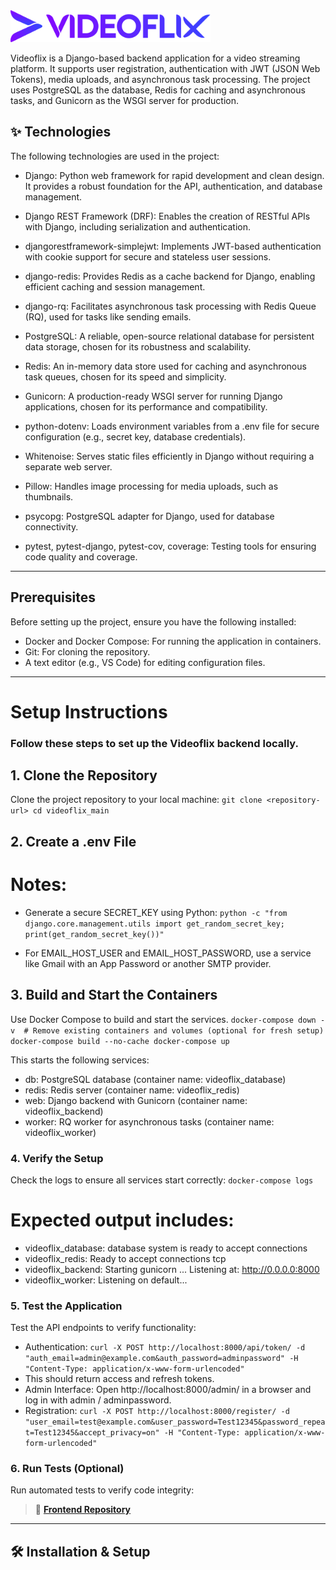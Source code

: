 <img src="./assets/logo_icon.svg" alt="Videoflix Logo" width="320">

Videoflix is a Django-based backend application for a video streaming platform. It supports user registration, authentication with JWT (JSON Web Tokens), media uploads, and asynchronous task processing. The project uses PostgreSQL as the database, Redis for caching and asynchronous tasks, and Gunicorn as the WSGI server for production.

## ✨ Technologies
The following technologies are used in the project:

- Django: Python web framework for rapid development and clean design. It provides a robust foundation for the API, authentication, and database management.

- Django REST Framework (DRF): Enables the creation of RESTful APIs with Django, including serialization and authentication.

- djangorestframework-simplejwt: Implements JWT-based authentication with cookie support for secure and stateless user sessions.

- django-redis: Provides Redis as a cache backend for Django, enabling efficient caching and session management.

- django-rq: Facilitates asynchronous task processing with Redis Queue (RQ), used for tasks like sending emails.

- PostgreSQL: A reliable, open-source relational database for persistent data storage, chosen for its robustness and scalability.

- Redis: An in-memory data store used for caching and asynchronous task queues, chosen for its speed and simplicity.

- Gunicorn: A production-ready WSGI server for running Django applications, chosen for its performance and compatibility.

- python-dotenv: Loads environment variables from a .env file for secure configuration (e.g., secret key, database credentials).

- Whitenoise: Serves static files efficiently in Django without requiring a separate web server.

- Pillow: Handles image processing for media uploads, such as thumbnails.

- psycopg: PostgreSQL adapter for Django, used for database connectivity.

- pytest, pytest-django, pytest-cov, coverage: Testing tools for ensuring code quality and coverage.

---

## Prerequisites

Before setting up the project, ensure you have the following installed:

- Docker and Docker Compose: For running the application in containers.
- Git: For cloning the repository.
- A text editor (e.g., VS Code) for editing configuration files.

---

# Setup Instructions
### Follow these steps to set up the Videoflix backend locally.

## 1. Clone the Repository

Clone the project repository to your local machine:
``
git clone <repository-url>
cd videoflix_main
``

## 2. Create a .env File

# Notes:
- Generate a secure SECRET_KEY using Python:
``
python -c "from django.core.management.utils import get_random_secret_key; print(get_random_secret_key())"
``

- For EMAIL_HOST_USER and EMAIL_HOST_PASSWORD, use a service like Gmail with an App Password or another SMTP provider.

## 3. Build and Start the Containers

Use Docker Compose to build and start the services.
``
docker-compose down -v  # Remove existing containers and volumes (optional for fresh setup)
docker-compose build --no-cache
docker-compose up
``

This starts the following services:

- db: PostgreSQL database (container name: videoflix_database)
- redis: Redis server (container name: videoflix_redis)
- web: Django backend with Gunicorn (container name: videoflix_backend)
- worker: RQ worker for asynchronous tasks (container name: videoflix_worker)

### 4. Verify the Setup

Check the logs to ensure all services start correctly:
``
docker-compose logs
``

# Expected output includes:

- videoflix_database: database system is ready to accept connections
- videoflix_redis: Ready to accept connections tcp
- videoflix_backend: Starting gunicorn ... Listening at: http://0.0.0.0:8000
- videoflix_worker: Listening on default...

### 5. Test the Application

Test the API endpoints to verify functionality:
- Authentication:
``
curl -X POST http://localhost:8000/api/token/ -d "auth_email=admin@example.com&auth_password=adminpassword" -H "Content-Type: application/x-www-form-urlencoded"
``
- This should return access and refresh tokens.
- Admin Interface:
Open http://localhost:8000/admin/ in a browser and log in with admin / adminpassword.
- Registration:
``
curl -X POST http://localhost:8000/register/ -d "user_email=test@example.com&user_password=Test12345&password_repeat=Test12345&accept_privacy=on" -H "Content-Type: application/x-www-form-urlencoded"
``

### 6. Run Tests (Optional)
Run automated tests to verify code integrity:

> 🔗 **[Frontend Repository ](https://github.com/NoAltF4Dan/Videoflix_frontend)**

---

## 🛠 Installation & Setup
